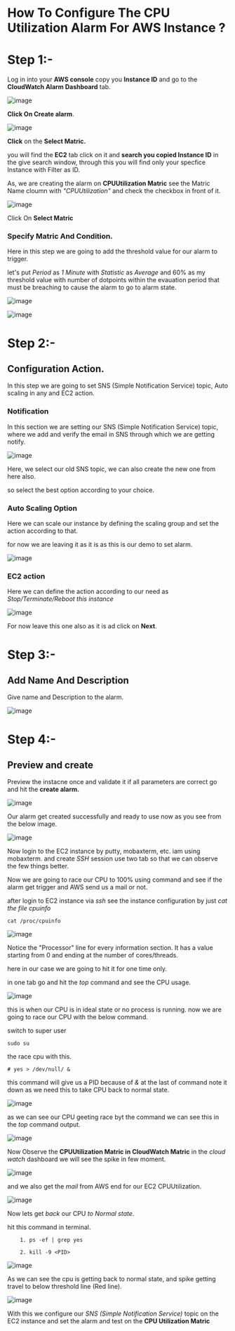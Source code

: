 # How To Configure The CPU Utilization Alarm For AWS Instance ?

# Step 1:-

Log in into your **AWS console** copy you **Instance ID** and go to the **CloudWatch Alarm Dashboard** tab.

![image](images/1.PNG)

**Click On Create alarm**.

![image](images/2.PNG)

**Click** on the **Select Matric.**

you will find the **EC2** tab click on it and **search you copied Instance ID** in the give search window, through this you will find only your specfice Instance with Filter as ID.

As, we are creating the alarm on **CPUUtilization Matric** see the Matric Name cloumn with *"CPUUtilization"* and check the checkbox in front of it.

![image](images/3.PNG)

Click On **Select Matric**

### Specify Matric And Condition.

Here in this step we are going to add the threshold value for our alarm to trigger.

let's put *Period* as *1 Minute* with *Statistic* as *Average* and 60% as my threshold value with number of dotpoints within the evauation period that must be breaching to cause the alarm to go to alarm state.

![image](images/4a.PNG)

![image](images/4b.PNG)

# Step 2:-

## Configuration Action.

In this step we are going to set SNS (Simple Notification Service) topic, Auto scaling in any and EC2 action.

### Notification

In this section we are setting our SNS (Simple Notification Service) topic, where we add and verify the email in SNS  through which we are getting notify.

![image](images/5a.PNG)

Here, we select our old SNS topic, we can also create the new one from here also.

so select the best option according to your choice. 

### Auto Scaling Option

Here we can scale our instance by defining the scaling group and set the action according to that.

for now we are leaving it as it is as this is our demo to set alarm.

![image](images/5b.PNG)

### EC2 action

Here we can define the action according to our need as *Stop/Terminate/Reboot this instance*

![image](images/5c.PNG)

For now leave this one also as it is ad click on **Next**.

# Step 3:-

## Add Name And Description

Give name and Description to the alarm.

![image](images/6.PNG)

# Step 4:-

## Preview and create 

Preview the instacne once and validate it if all parameters are correct go and hit the **create alarm.**

![image](images/7.PNG)

Our alarm get created successfully and ready to use now as you see from the below image.

![image](images/8.PNG)

Now login to the EC2 instance by putty, mobaxterm, etc. iam using mobaxterm. and create *SSH* session use two tab so that we can observe the few things better.

Now we are going to race our CPU to 100% using command and see if the alarm get trigger and AWS send us a mail or not.

after login to EC2 instance via *ssh* see the instance configuration by just *cat the file cpuinfo*

```
cat /proc/cpuinfo
```
![image](images/cpuonfo.PNG)

Notice the "Processor" line for every information section. It has a value starting from 0 and ending at the number of cores/threads.

here in our case we are going to hit it for one time only.

in one tab go and hit the *top* command and see the CPU usage.

![image](images/9.PNG)

this is when our CPU is in ideal state or no process is running. now we are going to race our CPU with the below command.

switch to super user

```
sudo su
```

the race cpu with this.

```
# yes > /dev/null/ &
```

this command will give us a PID because of *&* at the last of  command note it down as we need this to take CPU back to normal state. 

![image](images/stress.PNG)

as we can see our CPU geeting race byt the command we can see this in the *top* command output.

![image](images/11.PNG)

Now Observe the **CPUUtilization Matric in CloudWatch Matric** in the *cloud watch* dashboard we will see the spike in few moment.

![image](images/cloudwatch.PNG)

and we also get the *mail* from AWS end for our EC2 CPUUtilization.

![image](images/mail.PNG)

Now lets get *back* our CPU *to Normal state*.

hit this command in terminal.

```
    1. ps -ef | grep yes

    2. kill -9 <PID> 
```

![image](images/stop.PNG)

As we can see the cpu is getting back to normal state, and spike getting travel to below threshold line (Red line).

![image](images/cpuutilization.PNG)

With this we configure our *SNS (Simple Notification Service)* topic on the EC2 instance and set the alarm and test on the **CPU Utilization Matric**

